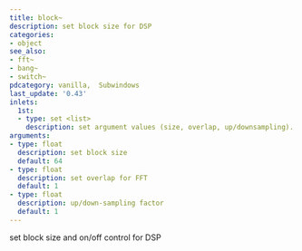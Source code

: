 ```yaml
---
title: block~
description: set block size for DSP
categories:
- object
see_also: 
- fft~
- bang~
- switch~
pdcategory: vanilla,  Subwindows
last_update: '0.43'
inlets:
  1st:
  - type: set <list>
    description: set argument values (size, overlap, up/downsampling).
arguments:
- type: float
  description: set block size 
  default: 64
- type: float
  description: set overlap for FFT 
  default: 1
- type: float
  description: up/down-sampling factor
  default: 1
---
```

set block size and on/off control for DSP
